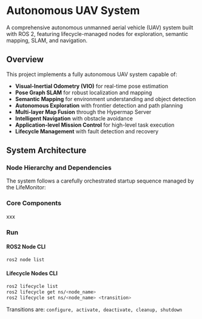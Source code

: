 # Autonomous UAV System

A comprehensive autonomous unmanned aerial vehicle (UAV) system built with ROS 2, featuring lifecycle-managed nodes for exploration, semantic mapping, SLAM, and navigation.

## Overview

This project implements a fully autonomous UAV system capable of:
- **Visual-Inertial Odometry (VIO)** for real-time pose estimation
- **Pose Graph SLAM** for robust localization and mapping
- **Semantic Mapping** for environment understanding and object detection
- **Autonomous Exploration** with frontier detection and path planning
- **Multi-layer Map Fusion** through the Hypermap Server
- **Intelligent Navigation** with obstacle avoidance
- **Application-level Mission Control** for high-level task execution
- **Lifecycle Management** with fault detection and recovery

## System Architecture

### Node Hierarchy and Dependencies
<!--  -->
The system follows a carefully orchestrated startup sequence managed by the LifeMonitor:

### Core Components

xxx

### Run

#### ROS2 Node CLI

```bash
ros2 node list
```

#### Lifecycle Nodes CLI

```bash
ros2 lifecycle list
ros2 lifecycle get ns/<node_name>
ros2 lifecycle set ns/<node_name> <transition>
```
Transitions are: `configure, activate, deactivate, cleanup, shutdown`